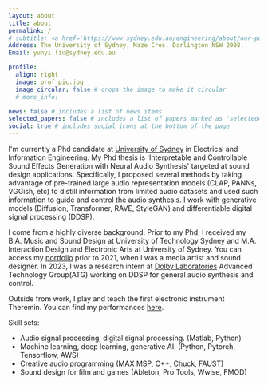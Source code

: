 ```yaml
---
layout: about
title: about
permalink: /
# subtitle: <a href='https://www.sydney.edu.au/engineering/about/our-people/research-students/rein-liu-210.html'>University of Sydney</a>.
Address: The University of Sydney, Maze Cres, Darlington NSW 2008.
Email: yunyi.liu@sydney.edu.au

profile:
  align: right
  image: prof_pic.jpg
  image_circular: false # crops the image to make it circular
  # more_info:

news: false # includes a list of news items
selected_papers: false # includes a list of papers marked as "selected={true}"
social: true # includes social icons at the bottom of the page
---
```


I'm currently a Phd candidate at [University of Sydney](https://www.sydney.edu.au/engineering/about/our-people/research-students/rein-liu-210.html) in Electrical and Information Engineering. My Phd thesis is 'Interpretable and Controllable Sound Effects Generation with Neural Audio Synthesis' targeted at sound design applications. Specifically, I proposed several methods by taking advantage of pre-trained large audio representation models (CLAP, PANNs, VGGish, etc) to distill information from limited audio datasets and used such information to guide and control the audio synthesis. I work with generative models (Diffusion, Transformer, RAVE, StyleGAN) and differentiable digital signal processing (DDSP). 

I come from a highly diverse background. Prior to my Phd, I received my B.A. Music and Sound Design at University of Technology Sydney and M.A. Interaction Design and Electronic Arts at University of Sydney. You can access my [portfolio](https://vimeo.com/reinliu) prior to 2021, when I was a media artist and sound designer. In 2023, I was a research intern at [Dolby Laboratories](https://www.dolby.com/) Advanced Technology Group(ATG) working on DDSP for general audio synthesis and control.

Outside from work, I play and teach the first electronic instrument Theremin. You can find my performances [here](https://www.youtube.com/channel/UCZ4XUd6muK3D88PD2EvB8ow).

Skill sets:

- Audio signal processing, digital signal processing. (Matlab, Python)
- Machine learning, deep learning, generative AI. (Python, Pytorch, Tensorflow, AWS)
- Creative audio programming (MAX MSP, C++, Chuck, FAUST)
- Sound design for film and games (Ableton, Pro Tools, Wwise, FMOD)
